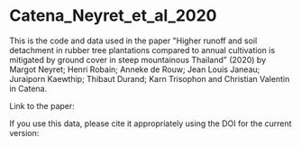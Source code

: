 # Catena_Neyret_et_al_2020
This is the code and data used in the paper "Higher runoff and soil detachment in rubber tree plantations compared to annual cultivation is mitigated by ground cover in steep mountainous Thailand" (2020) by Margot Neyret; Henri Robain; Anneke de Rouw; Jean Louis Janeau; Juraiporn Kaewthip; Thibaut Durand; Karn Trisophon and Christian Valentin in Catena.

Link to the paper:

If you use this data, please cite it appropriately using the DOI for the current version: 
